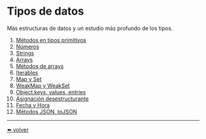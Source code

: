 # Tipos de datos

Más estructuras de datos y un estudio más profundo de los tipos.

1. [Métodos en tipos primitivos](https://github.com/VictorHugoAguilar/javascript-interview-questions-explained/blob/main/theory/data-types/primitives-methods/readme.md)
2. [Números](https://github.com/VictorHugoAguilar/javascript-interview-questions-explained/blob/main/theory/data-types/number/readme.md)
3. [Strings](https://github.com/VictorHugoAguilar/javascript-interview-questions-explained/blob/main/theory/data-types/string/readme.md)
4. [Arrays](https://github.com/VictorHugoAguilar/javascript-interview-questions-explained/blob/main/theory/data-types/array/readme.md)
5. [Métodos de arrays](https://github.com/VictorHugoAguilar/javascript-interview-questions-explained/blob/main/theory/data-types/array-methods/readme.md)
6. [Iterables](https://github.com/VictorHugoAguilar/javascript-interview-questions-explained/blob/main/theory/data-types/iterable/readme.md)
7. [Map y Set](https://github.com/VictorHugoAguilar/javascript-interview-questions-explained/blob/main/theory/data-types/map-set/readme.md)
8. [WeakMap y WeakSet]()
9. [Object.keys, values, entries]()
10. [Asignación desestructurante]()
11. [Fecha y Hora]()
12. [Métodos JSON, toJSON]()

---
[⬅️ volver](https://github.com/VictorHugoAguilar/javascript-interview-questions-explained/blob/main/theory/readme.md)
